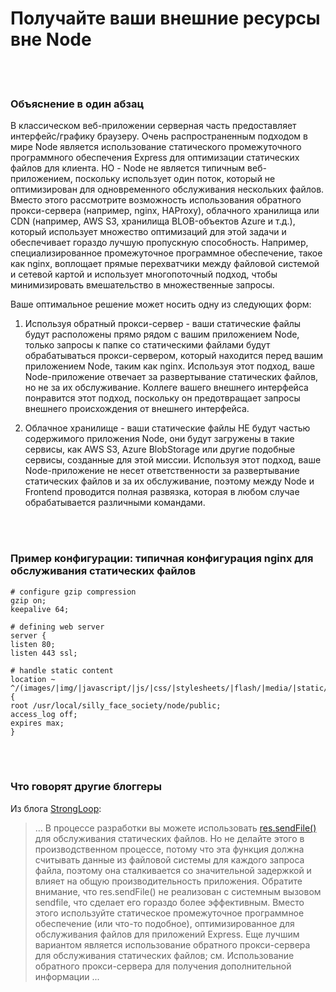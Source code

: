 # Получайте ваши внешние ресурсы вне Node

<br/><br/>

### Объяснение в один абзац

В классическом веб-приложении серверная часть предоставляет интерфейс/графику браузеру. Очень распространенным подходом в мире Node является использование статического промежуточного программного обеспечения Express для оптимизации статических файлов для клиента. НО - Node не является типичным веб-приложением, поскольку использует один поток, который не оптимизирован для одновременного обслуживания нескольких файлов. Вместо этого рассмотрите возможность использования обратного прокси-сервера (например, nginx, HAProxy), облачного хранилища или CDN (например, AWS S3, хранилища BLOB-объектов Azure и т.д.), который использует множество оптимизаций для этой задачи и обеспечивает гораздо лучшую пропускную способность. Например, специализированное промежуточное программное обеспечение, такое как nginx, воплощает прямые перехватчики между файловой системой и сетевой картой и использует многопоточный подход, чтобы минимизировать вмешательство в множественные запросы.

Ваше оптимальное решение может носить одну из следующих форм:

1. Используя обратный прокси-сервер - ваши статические файлы будут расположены прямо рядом с вашим приложением Node, только запросы к папке со статическими файлами будут обрабатываться прокси-сервером, который находится перед вашим приложением Node, таким как nginx. Используя этот подход, ваше Node-приложение отвечает за развертывание статических файлов, но не за их обслуживание. Коллеге вашего внешнего интерфейса понравится этот подход, поскольку он предотвращает запросы внешнего происхождения от внешнего интерфейса.

2. Облачное хранилище - ваши статические файлы НЕ будут частью содержимого приложения Node, они будут загружены в такие сервисы, как AWS S3, Azure BlobStorage или другие подобные сервисы, созданные для этой миссии. Используя этот подход, ваше Node-приложение не несет ответственности за развертывание статических файлов и за их обслуживание, поэтому между Node и Frontend проводится полная развязка, которая в любом случае обрабатывается различными командами.

<br/><br/>

### Пример конфигурации: типичная конфигурация nginx для обслуживания статических файлов

```nginx
# configure gzip compression
gzip on;
keepalive 64;

# defining web server
server {
listen 80;
listen 443 ssl;

# handle static content
location ~ ^/(images/|img/|javascript/|js/|css/|stylesheets/|flash/|media/|static/|robots.txt|humans.txt|favicon.ico) {
root /usr/local/silly_face_society/node/public;
access_log off;
expires max;
}
```

<br/><br/>

### Что говорят другие блоггеры

Из блога [StrongLoop](https://strongloop.com/strongblog/best-practices-for-express-in-production-part-two-performance-and-reliability/):

> … В процессе разработки вы можете использовать [res.sendFile()](http://expressjs.com/4x/api.html#res.sendFile) для обслуживания статических файлов. Но не делайте этого в производственном процессе, потому что эта функция должна считывать данные из файловой системы для каждого запроса файла, поэтому она сталкивается со значительной задержкой и влияет на общую производительность приложения. Обратите внимание, что res.sendFile() не реализован с системным вызовом sendfile, что сделает его гораздо более эффективным. Вместо этого используйте статическое промежуточное программное обеспечение (или что-то подобное), оптимизированное для обслуживания файлов для приложений Express. Еще лучшим вариантом является использование обратного прокси-сервера для обслуживания статических файлов; см. Использование обратного прокси-сервера для получения дополнительной информации ...

<br/><br/>
